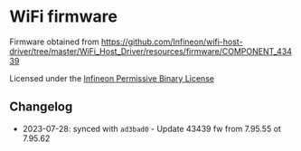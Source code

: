 # WiFi firmware

Firmware obtained from https://github.com/Infineon/wifi-host-driver/tree/master/WiFi_Host_Driver/resources/firmware/COMPONENT_43439

Licensed under the [Infineon Permissive Binary License](./LICENSE-permissive-binary-license-1.0.txt)

## Changelog

* 2023-07-28: synced with `ad3bad0` - Update 43439 fw from 7.95.55 ot 7.95.62
